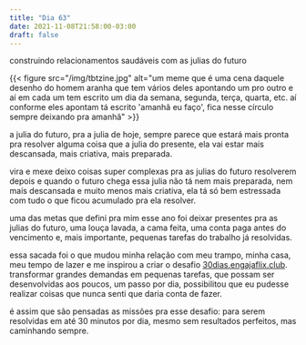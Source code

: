 ```yaml
---
title: "Dia 63"
date: 2021-11-08T21:58:00-03:00
draft: false
---
```


construindo relacionamentos saudáveis com as julias do futuro

{{< figure src="/img/tbtzine.jpg" alt="um meme que é uma cena daquele desenho do homem aranha que tem vários deles apontando um pro outro e aí em cada um tem escrito um dia da semana, segunda, terça, quarta, etc. aí conforme eles apontam tá escrito 'amanhã eu faço', fica nesse círculo sempre deixando pra amanhã" >}}

a julia do futuro, pra a julia de hoje, sempre parece que estará mais pronta pra resolver alguma coisa que a julia do presente, ela vai estar mais descansada, mais criativa, mais preparada. 

vira e mexe deixo coisas super complexas pra as julias do futuro resolverem depois e quando o futuro chega essa julia não tá nem mais preparada, nem mais descansada e muito menos mais criativa, ela tá só bem estressada com tudo o que ficou acumulado pra ela resolver.

uma das metas que defini pra mim esse ano foi deixar presentes pra as julias do futuro, uma louça lavada, a cama feita, uma conta paga antes do vencimento e, mais importante, pequenas tarefas do trabalho já resolvidas.

essa sacada foi o que mudou minha relação com meu trampo, minha casa, meu tempo de lazer e me inspirou a criar o desafio [30dias.engajaflix.club](https://30dias.engajaflix.club). transformar grandes demandas em pequenas tarefas, que possam ser desenvolvidas aos poucos, um passo por dia, possibilitou que eu pudesse realizar coisas que nunca senti que daria conta de fazer.

é assim que são pensadas as missões pra esse desafio: para serem resolvidas em até 30 minutos por dia, mesmo sem resultados perfeitos, mas caminhando sempre.